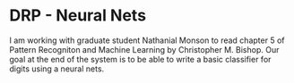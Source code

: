 # DRP - Neural Nets

I am working with graduate student Nathanial Monson to read chapter 5 of Pattern Recogniton 
and Machine Learning by Christopher M. Bishop. Our goal at the end of the system is to be
able to write a basic classifier for digits using a neural nets.